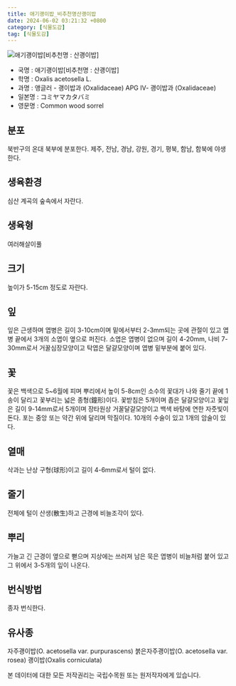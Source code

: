 ```yaml
---
title: 애기괭이밥_비추천명산괭이밥
date: 2024-06-02 03:21:32 +0800
category: [식물도감]
tag: [식물도감]
---
```




![애기괭이밥[비추천명 : 산괭이밥]](/fileUpload/plants/basic/Oxalidaceae/Oxalis/8871/8871_1_th2.jpg)
- 국명 : 애기괭이밥[비추천명 : 산괭이밥]
- 학명 : Oxalis acetosella L.
- 과명 : 앵글러 - 괭이밥과 (Oxalidaceae) APG Ⅳ- 괭이밥과 (Oxalidaceae)
- 일본명 : コミヤマカタバミ
- 영문명 : Common wood sorrel


## 분포
북반구의 온대 북부에 분포한다.제주, 전남, 경남, 강원, 경기, 평북, 함남, 함북에 야생한다.
## 생육환경
심산 계곡의 숲속에서 자란다.
## 생육형
여러해살이풀 
## 크기
높이가 5-15cm 정도로 자란다.
## 잎
잎은 근생하며 엽병은 길이 3-10cm이며 밑에서부터 2-3mm되는 곳에 관절이 있고 엽병 끝에서 3개의 소엽이 옆으로 퍼진다. 소엽은 엽병이 없으며 길이 4-20mm, 나비 7-30mm로서 거꿀심장모양이고 탁엽은 달걀모양이며 엽병 밑부분에 붙어 있다.
## 꽃
꽃은 백색으로 5~6월에 피며 뿌리에서 높이 5-8cm인 소수의 꽃대가 나와 줄기 끝에 1송이 달리고 꽃부리는 넓은 종형(鐘形)이다. 꽃받침은 5개이며 좁은 달걀모양이고 꽃잎은 길이 9-14mm로서 5개이며 장타원상 거꿀달걀모양이고 백색 바탕에 연한 자줏빛이 돈다. 포는 중앙 또는 약간 위에 달리며 막질이다. 10개의 수술이 있고 1개의 암술이 있다.
## 열매
삭과는 난상 구형(球形)이고 길이 4-6mm로서 털이 없다.
## 줄기
전체에 털이 산생(散生)하고 근경에 비늘조각이 있다.
## 뿌리
가늘고 긴 근경이 옆으로 뻗으며 지상에는 쓰러져 남은 묵은 엽병이 비늘처럼 붙어 있고 그 위에서 3-5개의 잎이 나온다.
## 번식방법
종자 번식한다.
## 유사종
자주괭이밥(O. acetosella var. purpurascens)붉은자주괭이밥(O. acetosella var. rosea)괭이밥(Oxalis corniculata)






본 데이터에 대한 모든 저작권리는 국립수목원 또는 원저작자에게 있습니다.
